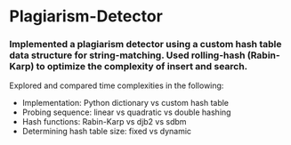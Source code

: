 # Plagiarism-Detector

### Implemented a plagiarism detector using a custom hash table data structure for string-matching. Used rolling-hash (Rabin-Karp) to optimize the complexity of insert and search.

Explored and compared time complexities in the following:
- Implementation: Python dictionary vs custom hash table
- Probing sequence: linear vs quadratic vs double hashing
- Hash functions: Rabin-Karp vs djb2 vs sdbm
- Determining hash table size: fixed vs dynamic
